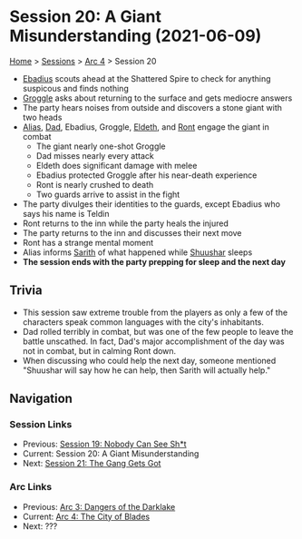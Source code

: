 # Session 20: A Giant Misunderstanding (2021-06-09)

[Home](../../README.md) > [Sessions](../info.md) > [Arc 4](info.md) > Session 20

* [Ebadius](../../characters/pcs/ebadius.md) scouts ahead at the Shattered Spire to check for anything suspicous and finds nothing
* [Groggle](../../characters/pcs/groggle.md) asks about returning to the surface and gets mediocre answers
* The party hears noises from outside and discovers a stone giant with two heads
* [Alias](../../characters/pcs/alias.md), [Dad](../../characters/pcs/dad.md), Ebadius, Groggle, [Eldeth](../../characters/party/eldeth.md), and [Ront](../../characters/party/ront.md) engage the giant in combat
    * The giant nearly one-shot Groggle
    * Dad misses nearly every attack
    * Eldeth does significant damage with melee
    * Ebadius protected Groggle after his near-death experience
    * Ront is nearly crushed to death
    * Two guards arrive to assist in the fight
* The party divulges their identities to the guards, except Ebadius who says his name is Teldin
* Ront returns to the inn while the party heals the injured
* The party returns to the inn and discusses their next move
* Ront has a strange mental moment
* Alias informs [Sarith](../../characters/party/sarith.md) of what happened while [Shuushar](../../characters/party/shuushar.md) sleeps
* **The session ends with the party prepping for sleep and the next day**

## Trivia
* This session saw extreme trouble from the players as only a few of the characters speak common languages with the city's inhabitants.
* Dad rolled terribly in combat, but was one of the few people to leave the battle unscathed. In fact, Dad's major accomplishment of the day was not in combat, but in calming Ront down.
* When discussing who could help the next day, someone mentioned "Shuushar will say how he can help, then Sarith will actually help."

## Navigation
### Session Links
* Previous: [Session 19: Nobody Can See Sh\*t](session19-2021-05-19.md)
* Current: Session 20: A Giant Misunderstanding
* Next: [Session 21: The Gang Gets Got](session21-2021-07-14.md)

### Arc Links
* Previous: [Arc 3: Dangers of the Darklake](../arc03/info.md)
* Current: [Arc 4: The City of Blades](info.md)
* Next: ???
